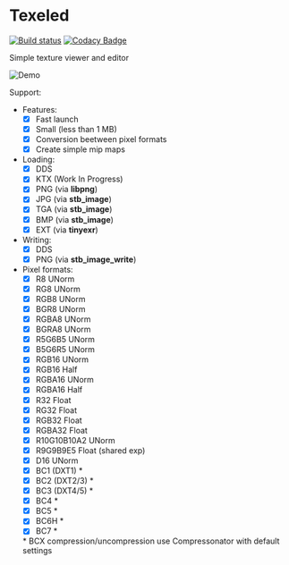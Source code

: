 # Texeled

[![Build status](https://ci.appveyor.com/api/projects/status/4oxhg62kiwrglghb/branch/master?svg=true)](https://ci.appveyor.com/project/thennequin/texeled/branch/master)
[![Codacy Badge](https://api.codacy.com/project/badge/Grade/3994ad06b426497191628431c945fa5e)](https://www.codacy.com/app/thennequin/Texeled?utm_source=github.com&amp;utm_medium=referral&amp;utm_content=thennequin/Texeled&amp;utm_campaign=Badge_Grade)

Simple texture viewer and editor

![Demo](https://raw.githubusercontent.com/wiki/thennequin/Texeled/images/Texeled.gif)

Support:
- Features:
  - [x] Fast launch
  - [x] Small (less than 1 MB)
  - [x] Conversion beetween pixel formats
  - [x] Create simple mip maps
    
- Loading:
  - [x] DDS
  - [x] KTX (Work In Progress)
  - [x] PNG (via **libpng**)
  - [x] JPG (via **stb_image**)
  - [x] TGA (via **stb_image**)
  - [x] BMP (via **stb_image**)
  - [x] EXT (via **tinyexr**)
    
- Writing:
  - [x] DDS
  - [x] PNG (via **stb_image_write**)
  
- Pixel formats:
  - [x] R8 UNorm
  - [x] RG8 UNorm
  - [x] RGB8 UNorm
  - [x] BGR8 UNorm
  - [x] RGBA8 UNorm
  - [x] BGRA8 UNorm
  - [x] R5G6B5 UNorm
  - [x] B5G6R5 UNorm
  - [x] RGB16 UNorm
  - [x] RGB16 Half
  - [x] RGBA16 UNorm
  - [x] RGBA16 Half
  - [x] R32 Float
  - [x] RG32 Float
  - [x] RGB32 Float
  - [x] RGBA32 Float
  - [x] R10G10B10A2 UNorm
  - [x] R9G9B9E5 Float (shared exp)
  - [x] D16 UNorm
  - [x] BC1 (DXT1) *
  - [x] BC2 (DXT2/3) *
  - [x] BC3 (DXT4/5) *
  - [x] BC4 *
  - [x] BC5 *
  - [x] BC6H * 
  - [x] BC7 *
 
  \* BCX compression/uncompression use Compressonator with default settings
